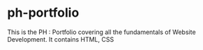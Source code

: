 # ph-portfolio
This is the PH : Portfolio covering all the fundamentals of Website Development. It contains HTML, CSS 



